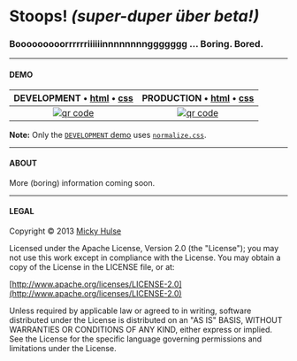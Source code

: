 # Stoops! *(super-duper über beta!)*

### Booooooooorrrrrriiiiiinnnnnnnnggggggg ... Boring. Bored.

---

#### DEMO

DEVELOPMENT &bull; [html](https://raw.github.com/mhulse/stoops/gh-pages/build/stoops/index.html) &bull; [css](https://raw.github.com/mhulse/stoops/gh-pages/build/stoops/stoops.css) | PRODUCTION &bull; [html](https://raw.github.com/mhulse/stoops/gh-pages/stoops/index.html) &bull; [css](https://raw.github.com/mhulse/stoops/gh-pages/stoops/stoops.min.css)
:-: | :-:
[![qr code](http://chart.apis.google.com/chart?cht=qr&chl=http://mhulse.github.io/stoops/build/stoops/&chs=240x240)](http://mhulse.github.io/stoops/build/stoops/) | [![qr code](http://chart.apis.google.com/chart?cht=qr&chl=http://mhulse.github.io/stoops/stoops/&chs=240x240)](http://mhulse.github.io/stoops/stoops/)

**Note:** Only the [`DEVELOPMENT` demo](http://mhulse.github.io/stoops/build/stoops/) uses [`normalize.css`](http://necolas.github.io/normalize.css/).

---

#### ABOUT

More (boring) information coming soon.

---

#### LEGAL

Copyright &copy; 2013 [Micky Hulse](http://mhulse.com)

Licensed under the Apache License, Version 2.0 (the "License"); you may not use this work except in compliance with the License. You may obtain a copy of the License in the LICENSE file, or at:

[http://www.apache.org/licenses/LICENSE-2.0](http://www.apache.org/licenses/LICENSE-2.0)

Unless required by applicable law or agreed to in writing, software distributed under the License is distributed on an "AS IS" BASIS, WITHOUT WARRANTIES OR CONDITIONS OF ANY KIND, either express or implied. See the License for the specific language governing permissions and limitations under the License.